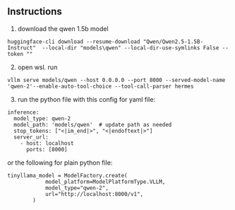 ## Instructions

1. download the qwen 1.5b model
```angular2html
huggingface-cli download --resume-download "Qwen/Qwen2.5-1.5B-Instruct"  --local-dir "models\qwen" --local-dir-use-symlinks False --token ""

```

2. open wsl. run
```angular2html
vllm serve models/qwen --host 0.0.0.0 --port 8000 --served-model-name 'qwen-2'--enable-auto-tool-choice --tool-call-parser hermes

```

3. run the python file with this config for yaml file:
```angular2html
inference:
  model_type: qwen-2
  model_path: 'models/qwen'  # update path as needed
  stop_tokens: ["<|im_end|>", "<|endoftext|>"]
  server_url:
    - host: localhost
      ports: [8000]

```

or the following for plain python file:
```angular2html
tinyllama_model = ModelFactory.create(
            model_platform=ModelPlatformType.VLLM,
            model_type="qwen-2",
            url="http://localhost:8000/v1",
        )
```